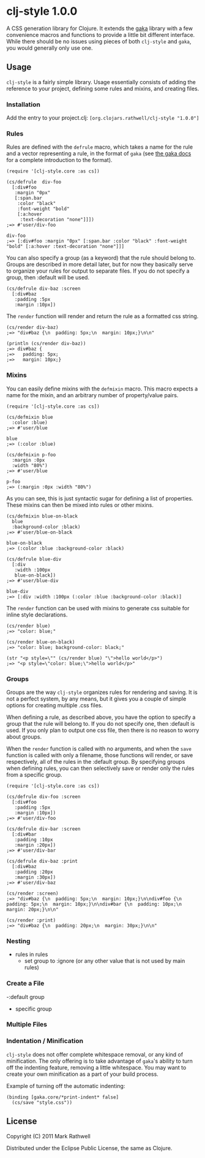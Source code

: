 # clj-style 1.0.0

A CSS generation library for Clojure.  It extends the 
[gaka](https://github.com/briancarper/gaka) library with a 
few convenience macros and functions to provide a little bit 
different interface.  While there should be no issues using
pieces of both `clj-style` and `gaka`, you would generally
only use one.

## Usage

`clj-style` is a fairly simple library.  Usage essentially consists
of adding the reference to your project, defining some rules and
mixins, and creating files.

### Installation

Add the entry to your project.clj: `[org.clojars.rathwell/clj-style "1.0.0"]`

### Rules

Rules are defined with the `defrule` macro, which takes a name for the rule
and a vector representing a rule, in the format of `gaka` (see
[the gaka docs](https://github.com/briancarper/gaka) for a complete 
introduction to the format).

    (require '[clj-style.core :as cs])
    
    (cs/defrule  div-foo
      [:div#foo
       :margin "0px"
       [:span.bar
        :color "black"
        :font-weight "bold"
        [:a:hover
         :text-decoration "none"]]])
    ;=> #'user/div-foo
    
    div-foo
    ;=> [:div#foo :margin "0px" [:span.bar :color "black" :font-weight "bold" [:a:hover :text-decoration "none"]]]
    

You can also specify a group (as a keyword) that the rule should belong 
to.  Groups are described in more detail later, but for now they basically 
serve to organize your rules for output to separate files.  If you do not
specify a group, then :default will be used.

    (cs/defrule div-baz :screen
      [:div#baz
       :padding :5px
       :margin :10px])


The `render` function will render and return the rule as a formatted css string.

    (cs/render div-baz)
    ;=> "div#baz {\n  padding: 5px;\n  margin: 10px;}\n\n"
    
    (println (cs/render div-baz))
    ;=> div#baz {
    ;=>   padding: 5px;
    ;=>   margin: 10px;}


### Mixins

You can easily define mixins with the `defmixin` macro.  This macro expects
a name for the mixin, and an arbitrary number of property/value pairs.

    (require '[clj-style.core :as cs])
    
    (cs/defmixin blue
      :color :blue)
    ;=> #'user/blue
    
    blue
    ;=> (:color :blue)
    
    (cs/defmixin p-foo
      :margin :0px
      :width "80%")
    ;=> #'user/blue
    
    p-foo
    ;=> (:margin :0px :width "80%")


As you can see, this is just syntactic sugar for defining a list of properties.
These mixins can then be mixed into rules or other mixins.

    (cs/defmixin blue-on-black
      blue
      :background-color :black)
    ;=> #'user/blue-on-black
    
    blue-on-black
    ;=> (:color :blue :background-color :black)
    
    (cs/defrule blue-div
      [:div
       :width :100px
       blue-on-black])
    ;=> #'user/blue-div
    
    blue-div
    ;=> [:div :width :100px (:color :blue :background-color :black)]


The `render` function can be used with mixins to generate css suitable
for inline style declarations.

    (cs/render blue)
    ;=> "color: blue;"

    (cs/render blue-on-black)
    ;=> "color: blue; background-color: black;"
    
    (str "<p style=\"" (cs/render blue) "\">hello world</p>")
    ;=> "<p style=\"color: blue;\">hello world</p>"


### Groups

Groups are the way `clj-style` organizes rules for rendering and saving.
It is not a perfect system, by any means, but it gives you a couple of
simple options for creating multiple .css files.

When defining a rule, as described above, you have the option to specify a 
group that the rule will belong to.  If you do not specify one, then :default
is used.  If you only plan to output one css file, then there is no reason
to worry about groups.

When the `render` function is called with no arguments, and when the `save` 
function is called with only a filename, those functions will render, or
save respectively, all of the rules in the :default group.  By specifying 
groups when defining rules, you can then selectively save or render only
the rules from a specific group.

    (require '[clj-style.core :as cs])
    
    (cs/defrule div-foo :screen
      [:div#foo
       :padding :5px
       :margin :10px])
    ;=> #'user/div-foo
    
    (cs/defrule div-bar :screen
      [:div#bar
       :padding :10px
       :margin :20px])
    ;=> #'user/div-bar
    
    (cs/defrule div-baz :print
      [:div#baz
       :padding :20px
       :margin :30px])
    ;=> #'user/div-baz
    
    (cs/render :screen)
    ;=> "div#baz {\n  padding: 5px;\n  margin: 10px;}\n\ndiv#foo {\n  padding: 5px;\n  margin: 10px;}\n\ndiv#bar {\n  padding: 10px;\n  margin: 20px;}\n\n"
    
    (cs/render :print)
    ;=> "div#baz {\n  padding: 20px;\n  margin: 30px;}\n\n"


### Nesting

  - rules in rules
    - set group to :ignore (or any other value that is not used by main rules)

### Create a File

 -:default group
 - specific group
 
### Multiple Files


### Indentation / Minification

`clj-style` does not offer complete whitespace removal, or any kind of
minification.  The only offering is to take advantage of `gaka`'s ability
to turn off the indenting feature, removing a little whitespace.  You may
want to create your own minification as a part of your build process.

Example of turning off the automatic indenting:

    (binding [gaka.core/*print-indent* false] 
      (cs/save "style.css"))


## License

Copyright (C) 2011 Mark Rathwell

Distributed under the Eclipse Public License, the same as Clojure.
